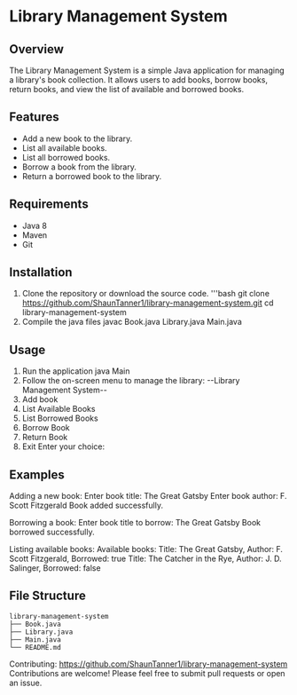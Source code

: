# Library Management System

## Overview
The Library Management System is a simple Java 
application for managing a library's book collection.
It allows users to add books, borrow books, return books, and 
view the list of available and borrowed books.

## Features
- Add a new book to the library.
- List all available books.
- List all borrowed books.
- Borrow a book from the library.
- Return a borrowed book to the library.

## Requirements
- Java 8
- Maven
- Git

## Installation
1. Clone the repository or download the source code.
'''bash
git clone https://github.com/ShaunTanner1/library-management-system.git
cd library-management-system
2. Compile the java files
javac Book.java Library.java Main.java

## Usage
1. Run the application
java Main
2. Follow the on-screen menu to manage the library:
--Library Management System--
1. Add book
2. List Available Books
3. List Borrowed Books
4. Borrow Book
5. Return Book
6. Exit
Enter your choice:

## Examples 
Adding a new book:
Enter book title: The Great Gatsby
Enter book author: F. Scott Fitzgerald
Book added successfully.

Borrowing a book:
Enter book title to borrow: The Great Gatsby
Book borrowed successfully.

Listing available books:
Available books:
Title: The Great Gatsby, Author: F. Scott Fitzgerald, Borrowed: true
Title: The Catcher in the Rye, Author: J. D. Salinger, Borrowed: false

## File Structure

```
library-management-system
├── Book.java
├── Library.java
├── Main.java
└── README.md
```

Contributing: https://github.com/ShaunTanner1/library-management-system
Contributions are welcome! Please feel free to submit pull requests or open an issue.
